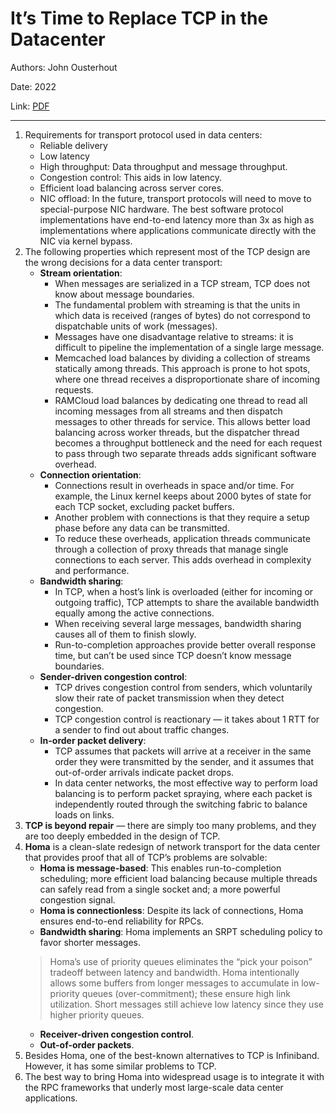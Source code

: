 # It’s Time to Replace TCP in the Datacenter


Authors: John Ousterhout

Date: 2022

Link: [PDF](https://arxiv.org/pdf/2210.00714.pdf)

-----

1. Requirements for transport protocol used in data centers:
    * Reliable delivery
    * Low latency
    * High throughput: Data throughput and message throughput.
    * Congestion control: This aids in low latency.
    * Efficient load balancing across server cores.
    * NIC offload: In the future, transport protocols will need to move to special-purpose NIC hardware. The best software protocol implementations have end-to-end latency more than 3x as high as implementations where applications communicate directly with the NIC via kernel bypass.
2. The following properties which represent most of the TCP design are the wrong decisions for a data center transport:
    * **Stream orientation**:
        * When messages are serialized in a TCP stream, TCP does not know about message boundaries.
        * The fundamental problem with streaming is that the units in which data is received (ranges of bytes) do not correspond to dispatchable units of work (messages).
        * Messages have one disadvantage relative to streams: it is difficult to pipeline the implementation of a single large message.
        * Memcached load balances by dividing a collection of streams statically among threads. This approach is prone to hot spots, where one thread receives a disproportionate share of incoming requests.
        * RAMCloud load balances by dedicating one thread to read all incoming messages from all streams and then dispatch messages to other threads for service. This allows better load balancing across worker threads, but the dispatcher thread becomes a throughput bottleneck and the need for each request to pass through two separate threads adds significant software overhead.
    * **Connection orientation**: 
        * Connections result in overheads in space and/or time. For example, the Linux kernel keeps about 2000 bytes of state for each TCP socket, excluding packet buffers.
        * Another problem with connections is that they require a setup phase before any data can be transmitted.
        * To reduce these overheads, application threads communicate through a collection of proxy threads that manage single connections to each server. This adds overhead in complexity and performance.
    * **Bandwidth sharing**:
        * In TCP, when a host’s link is overloaded (either for incoming or outgoing traffic), TCP attempts to share the available bandwidth equally among the active connections.
        * When receiving several large messages, bandwidth sharing causes all of them to finish slowly.
        * Run-to-completion approaches provide better overall response time, but can’t be used since TCP doesn’t know message boundaries.
    * **Sender-driven congestion control**:
        * TCP drives congestion control from senders, which voluntarily slow their rate of packet transmission when they detect congestion.
        * TCP congestion control is reactionary — it takes about 1 RTT for a sender to find out about traffic changes.
    * **In-order packet delivery**:
        * TCP assumes that packets will arrive at a receiver in the same order they were transmitted by the sender, and it assumes that out-of-order arrivals indicate packet drops.
        * In data center networks, the most effective way to perform load balancing is to perform packet spraying, where each packet is independently routed through the switching fabric to balance loads on links.
4. **TCP is beyond repair** — there are simply too many problems, and they are too deeply embedded in the design of TCP.
5. **Homa** is a clean-slate redesign of network transport for the data center that provides proof that all of TCP’s problems are solvable:
    * **Homa is message-based**: This enables run-to-completion scheduling; more efficient load balancing because multiple threads can safely read from a single socket and; a more powerful congestion signal.
    * **Homa is connectionless**: Despite its lack of connections, Homa ensures end-to-end reliability for RPCs.
    * **Bandwidth sharing**: Homa implements an SRPT scheduling policy to favor shorter messages.
    > Homa’s use of priority queues eliminates the “pick your poison” tradeoff between latency and bandwidth. Homa intentionally allows some buffers from longer messages to accumulate in low-priority queues (over-commitment); these ensure high link utilization. Short messages still achieve low latency since they use higher priority queues.
    * **Receiver-driven congestion control**.
    * **Out-of-order packets**.
6. Besides Homa, one of the best-known alternatives to TCP is Infiniband. However, it has some similar problems to TCP.
7. The best way to bring Homa into widespread usage is to integrate it with the RPC frameworks that underly most large-scale data center applications.